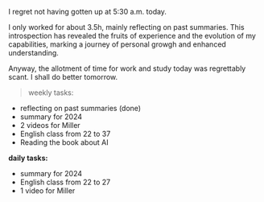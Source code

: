 I regret not having gotten up at 5:30 a.m. today.

I only worked for about 3.5h, mainly reflecting on past summaries. This introspection has revealed the fruits of experience and the evolution of my capabilities, marking a journey of personal growgh and enhanced understanding.

Anyway, the allotment of time for work and study today was regrettably scant. I shall do better tomorrow.

>weekly tasks:
+ reflecting on past summaries (done)
+ summary for 2024
+ 2 videos for Miller
+ English class from 22 to 37
+ Reading the book about AI

**daily tasks:**
- summary for 2024
- English class from 22 to 27
- 1 video for Miller

